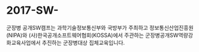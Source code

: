 # 2017-SW-
군장병 공개SW캠프는 과학기술정보통신부와 국방부가 주최하고 정보통신산업진흥원(NIPA)와 (사)한국공개소프트웨어협회(KOSSA)에서 주관하는 군장병공개SW역량강화교육사업에서 추진하는 군장병대상 집체교육입니다.
